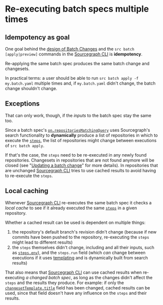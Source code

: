 # Re-executing batch specs multiple times

## Idempotency as goal

One goal behind the [design of Batch Changes](batch_changes_design.md) and the `src batch [apply|preview]` commands in the [Sourcegraph CLI](../../cli/index.md) is **idempotency**.

Re-applying the same batch spec produces the same batch change and changesets.

In practical terms: a user should be able to run `src batch apply -f my.batch.yaml` multiple times and, if `my.batch.yaml` didn't change, the batch change shouldn't change.

## Exceptions

That can only work, though, if the _inputs_ to the batch spec stay the same too.

Since a batch spec's [`on.repositoriesMatchingQuery`](../references/batch_spec_yaml_reference.md#on-repositoriesmatchingquery) uses Sourcegraph's search functionality to **dynamically** produce a list of repositories in which to execute the [`steps`](../references/batch_spec_yaml_reference.md#steps), the list of repositories might change between executions of `src batch apply`.

If that's the case, the `steps` need to be re-executed in any newly found repositories. Changesets in repositories that are not found anymore will be closed (see "[Updating a batch change](../how-tos/updating_a_batch_change.md)" for more details). In repositories that are unchanged [Sourcegraph CLI](../../cli/index.md) tries to use cached results to avoid having to re-execute the `steps`.

## Local caching

Whenever [Sourcegraph CLI](../../cli/index.md) re-executes the same batch spec it checks a _local cache_ to see if it already executed the same [`steps`](../references/batch_spec_yaml_reference.md#steps) in a given repository.

Whether a cached result can be used is dependent on multiple things:

1. the repository's default branch's revision didn't change (because if new commits have been pushed to the repository, re-executing the `steps` might lead to different results)
1. the `steps` themselves didn't change, including and all their inputs, such as [`steps.env`](../references/batch_spec_yaml_reference.md#environment-array)), and the `steps.run` field (which _can_ change between executions if it uses [templating](../references/batch_spec_templating.md) and is dynamically built from search results)

That also means that [Sourcegraph CLI](../../cli/index.md) can use cached results when re-executing _a changed batch spec_, as long as the changes didn't affect the `steps` and the results they produce. For example: if only the [`changesetTemplate.title`](../references/batch_spec_yaml_reference.md#changesettemplate-title) field has been changed, cached results can be used, since that field doesn't have any influence on the `steps` and their results.
